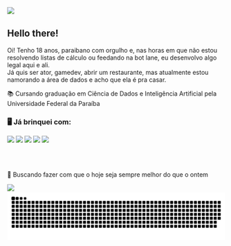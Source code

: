 <img src="https://media.tenor.com/WuOwfnsLcfYAAAAC/star-wars-obi-wan-kenobi.gif" />

## Hello there!

Oi! Tenho 18 anos, paraibano com orgulho e, nas horas em que não estou resolvendo listas de cálculo ou feedando na bot lane, eu desenvolvo algo legal aqui e ali.
</br>
Já quis ser ator, gamedev, abrir um restaurante, mas atualmente estou namorando a área de dados e acho que ela é pra casar.

📚 Cursando graduação em Ciência de Dados e Inteligência Artificial pela Universidade Federal da Paraíba

### 🖥️ Já brinquei com:
<code><img width="40px" src="https://cdn.jsdelivr.net/gh/devicons/devicon/icons/python/python-plain.svg" /></code>
<code><img width="40px" src="https://cdn.jsdelivr.net/gh/devicons/devicon/icons/c/c-plain.svg" /></code>
<code><img width="40px" src="https://cdn.jsdelivr.net/gh/devicons/devicon/icons/javascript/javascript-plain.svg" /></code>
<code><img width="40px" src="https://cdn.jsdelivr.net/gh/devicons/devicon/icons/nodejs/nodejs-plain-wordmark.svg" /></code>
<code><img width="40px" src="https://cdn.jsdelivr.net/gh/devicons/devicon/icons/nextjs/nextjs-original.svg" /></code>

</br>
</br>

🔎 Buscando fazer com que o hoje seja sempre melhor do que o ontem

<div>
<a href="https://github.com/seu-usuário-aqui">
<img loading="lazy" height="180em" src="https://github-readme-stats.vercel.app/api/top-langs/?username=pedroLucabral&layout=compact&langs_count=7&theme=dracula"/>
</div>

<picture>
  <source media="(prefers-color-scheme: dark)" srcset="https://raw.githubusercontent.com/pedroLucabral/pedroLucabral/output/github-contribution-grid-snake-dark.svg">
  <source media="(prefers-color-scheme: light)" srcset="https://raw.githubusercontent.com/pedroLucabral/pedroLucabral/output/github-contribution-grid-snake.svg">
  <img alt="github contribution grid snake animation" src="https://raw.githubusercontent.com/pedroLucabral/pedroLucabral/output/github-contribution-grid-snake.svg">
</picture>





